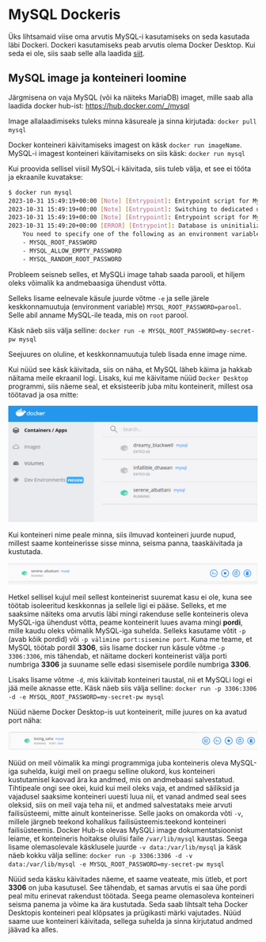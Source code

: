 # MySQL Dockeris

Üks lihtsamaid viise oma arvutis MySQL-i kasutamiseks on seda kasutada läbi Dockeri. Dockeri kasutamiseks peab arvutis olema Docker Desktop. Kui seda ei ole, siis saab selle alla laadida [siit](https://www.docker.com/products/docker-desktop).

## MySQL image ja konteineri loomine

Järgmisena on vaja MySQL (või ka näiteks MariaDB) imaget, mille saab alla laadida docker hub-ist: https://hub.docker.com/_/mysql

Image allalaadimiseks tuleks minna käsureale ja sinna kirjutada: ```docker pull mysql```

Docker konteineri käivitamiseks imagest on käsk `docker run imageName`. MySQL-i imagest konteineri käivitamiseks on siis käsk: ```docker run mysql```

Kui proovida sellisel viisil MySQL-i käivitada, siis tuleb välja, et see ei tööta ja ekraanile kuvatakse:

```bash
$ docker run mysql
2023-10-31 15:49:19+00:00 [Note] [Entrypoint]: Entrypoint script for MySQL Server 8.2.0-1.el8 started.
2023-10-31 15:49:19+00:00 [Note] [Entrypoint]: Switching to dedicated user 'mysql'
2023-10-31 15:49:19+00:00 [Note] [Entrypoint]: Entrypoint script for MySQL Server 8.2.0-1.el8 started.
2023-10-31 15:49:20+00:00 [ERROR] [Entrypoint]: Database is uninitialized and password option is not specified
    You need to specify one of the following as an environment variable:
    - MYSQL_ROOT_PASSWORD
    - MYSQL_ALLOW_EMPTY_PASSWORD
    - MYSQL_RANDOM_ROOT_PASSWORD
```

Probleem seisneb selles, et MySQLi image tahab saada parooli, et hiljem oleks võimalik ka andmebaasiga ühendust võtta.

Selleks lisame eelnevale käsule juurde võtme `-e` ja selle järele keskkonnamuutuja (environment variable) `MYSQL_ROOT_PASSWORD=parool`. Selle abil anname MySQL-ile teada, mis on `root` parool.

Käsk näeb siis välja selline: ```docker run -e MYSQL_ROOT_PASSWORD=my-secret-pw mysql```

Seejuures on oluline, et keskkonnamuutuja tuleb lisada enne image nime.

Kui nüüd see käsk käivitada, siis on näha, et MySQL läheb käima ja hakkab näitama meile ekraanil logi. Lisaks, kui me käivitame nüüd `Docker Desktop` programmi, siis näeme seal, et eksisteerib juba mitu konteinerit, millest osa töötavad ja osa mitte:

![Alt text](image.png)

Kui konteineri nime peale minna, siis ilmuvad konteineri juurde nupud, millest saame konteinerisse sisse minna, seisma panna, taaskäivitada ja kustutada.

![Alt text](image-1.png)

Hetkel sellisel kujul meil sellest konteinerist suuremat kasu ei ole, kuna see töötab isoleeritud keskkonnas ja sellele ligi ei pääse. Selleks, et me saaksime näiteks oma arvutis läbi mingi rakenduse selle konteineris oleva MySQL-iga ühendust võtta, peame konteinerit luues avama mingi **pordi**, mille kaudu oleks võimalik MySQL-iga suhelda. Selleks kasutame võtit `-p` (avab kõik pordid) või `-p välimine port:sisemine port`. Kuna me teame, et MySQL töötab pordil **3306**, siis lisame docker run käsule võtme `-p 3306:3306`, mis tähendab, et näitame dockeri konteinerist välja porti numbriga **3306** ja suuname selle edasi sisemisele pordile numbriga **3306**.

Lisaks lisame võtme `-d`, mis käivitab konteineri taustal, nii et MySQLi logi ei jää meile aknasse ette. Käsk näeb siis välja selline: ```docker run -p 3306:3306 -d -e MYSQL_ROOT_PASSWORD=my-secret-pw mysql```

Nüüd näeme Docker Desktop-is uut konteinerit, mille juures on ka avatud port näha:

![Alt text](image-2.png)

Nüüd on meil võimalik ka mingi programmiga juba konteineris oleva MySQL-iga suhelda, kuigi meil on praegu selline olukord, kus konteineri kustutamisel kaovad ära ka andmed, mis on andmebaasi salvestatud. Tihtipeale ongi see okei, kuid kui meil oleks vaja, et andmed säiliksid ja vajadusel saaksime konteineri uuesti luua nii, et vanad andmed seal sees oleksid, siis on meil vaja teha nii, et andmed salvestataks meie arvuti failisüsteemi, mitte ainult konteinerisse. Selle jaoks on omakorda võti `-v`, millele järgneb teekond kohalikus failisüsteemis:teekond konteineri failisüsteemis. Docker Hub-is olevas MySQLi image dokumentatsioonist leiame, et konteineris hoitakse olulisi faile `/var/lib/mysql` kaustas. Seega lisame olemasolevale käsklusele juurde `-v data:/var/lib/mysql` ja käsk näeb kokku välja selline: ```docker run -p 3306:3306 -d -v data:/var/lib/mysql -e MYSQL_ROOT_PASSWORD=my-secret-pw mysql```

Nüüd seda käsku käivitades näeme, et saame veateate, mis ütleb, et port **3306** on juba kasutusel. See tähendab, et samas arvutis ei saa ühe pordi peal mitu erinevat rakendust töötada. Seega peame olemasoleva konteineri seisma panema ja võime ka ära kustutada. Seda saab lihtsalt teha Docker Desktopis konteineri peal klõpsates ja prügikasti märki vajutades. Nüüd saame uue konteineri käivitada, sellega suhelda ja sinna kirjutatud andmed jäävad ka alles.